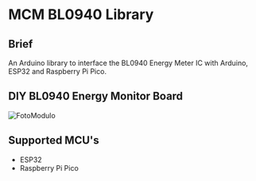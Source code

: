 # MCM BL0940 Library

## Brief
An Arduino library to interface the BL0940 Energy Meter IC with Arduino, ESP32 and Raspberry Pi Pico.

## DIY BL0940 Energy Monitor Board

![FotoModulo](https://user-images.githubusercontent.com/49886387/219874809-0241e54c-ceb6-4885-a2be-acae7203bad2.JPG)

## Supported MCU's
- ESP32
- Raspberry Pi Pico
